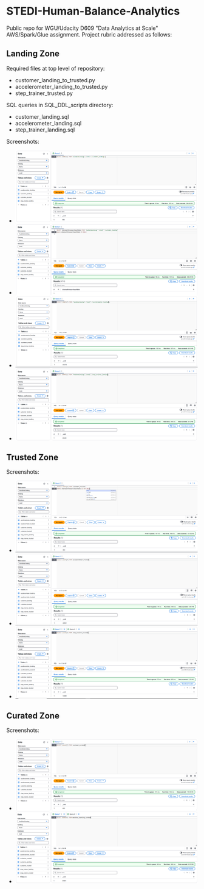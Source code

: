 # STEDI-Human-Balance-Analytics
Public repo for WGU/Udacity D609 "Data Analytics at Scale" AWS/Spark/Glue assignment. Project rubric addressed as follows:

## Landing Zone

Required files at top level of repository:
- customer_landing_to_trusted.py
- accelerometer_landing_to_trusted.py
- step_trainer_trusted.py

SQL queries in SQL_DDL_scripts directory:
-  customer_landing.sql
-  accelerometer_landing.sql
-  step_trainer_landing.sql

Screenshots:
- ![Count of customer_landing: 956 rows](./screenshot_png_files/count_of_customer_landing.png)
- ![The customer_landing data contains multiple rows with a blank shareWithResearchAsOfDate.](./screenshot_png_files/null_results_for_shareWithResearchAsOfDate.png)
- ![Count of accelerometer_landing: 81273 rows](./screenshot_png_files/count_of_accelerometer_landing.png)
- ![Count of step_trainer_landing: 28680 rows](./screenshot_png_files/count_of_step_trainer_landing.png)

## Trusted Zone

Screenshots: 
- ![Count of customer_trusted: 482 rows where shareWithResearchAsOfDate is not blank](./screenshot_png_files/count_of_customer_trusted.png)
- ![Count of accelerometer_trusted: 40981 rows](./screenshot_png_files/count_of_accelerometer_trusted.png)
- ![Count of step_trainer_trusted: 14460 rows](./screenshot_png_files/count_of_step_trainer_trusted.png)

## Curated Zone

Screenshots:
- ![Count of customer_curated: 482 rows](./screenshot_png_files/count_of_customer_curated.png)
- ![Count of machine_learning_curated: 43681 rows](./screenshot_png_files/count_of_machine_learning_curated.png)
